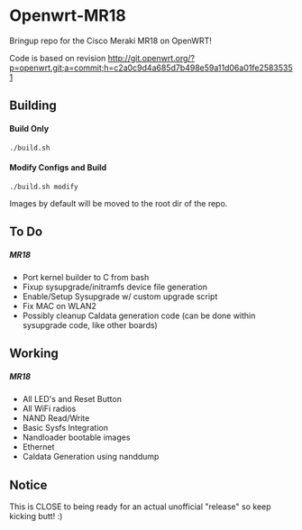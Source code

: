 # Openwrt-MR18

Bringup repo for the Cisco Meraki MR18 on OpenWRT!

Code is based on revision http://git.openwrt.org/?p=openwrt.git;a=commit;h=c2a0c9d4a685d7b498e59a11d06a01fe25835351

Building
-----
#### Build Only
`./build.sh`

#### Modify Configs and Build
`./build.sh modify`

Images by default will be moved to the root dir of the repo.

To Do
-----
##### MR18
  * Port kernel builder to C from bash
  * Fixup sysupgrade/initramfs device file generation
  * Enable/Setup Sysupgrade w/ custom upgrade script
  * Fix MAC on WLAN2
  * Possibly cleanup Caldata generation code (can be done within sysupgrade code, like other boards)

Working
-----
##### MR18
  * All LED's and Reset Button
  * All WiFi radios
  * NAND Read/Write
  * Basic Sysfs Integration
  * Nandloader bootable images
  * Ethernet
  * Caldata Generation using nanddump

Notice
------
This is CLOSE to being ready for an actual unofficial "release" so keep kicking butt! :)
